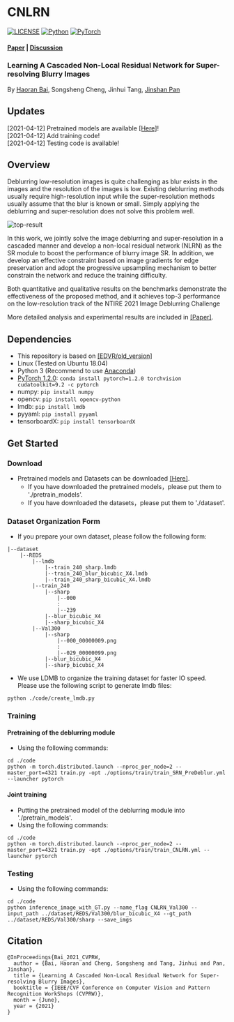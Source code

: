 # CNLRN

[![LICENSE](https://img.shields.io/badge/license-MIT-green)](https://github.com/csbhr/CNLRN/blob/main/LICENSE)
[![Python](https://img.shields.io/badge/python-3.6-blue.svg)](https://www.python.org/)
[![PyTorch](https://img.shields.io/badge/pytorch-1.2.0-%237732a8)](https://pytorch.org/)

#### [Paper](https://github.com/csbhr/CNLRN) | [Discussion](https://github.com/csbhr/CNLRN/issues)
### Learning A Cascaded Non-Local Residual Network for Super-resolving Blurry Images
By [Haoran Bai](https://csbhr.github.io/about), Songsheng Cheng, Jinhui Tang, [Jinshan Pan](https://jspan.github.io/)

## Updates
[2021-04-12] Pretrained models are available [[Here]](https://drive.google.com/drive/folders/1-JDSZvyQ8wzx5yLou4IEa6TWfQq1dymW?usp=sharing)!  
[2021-04-12] Add training code!  
[2021-04-12] Testing code is available!

## Overview

Deblurring low-resolution images is quite challenging as blur exists in the images and the resolution of the images is low. Existing deblurring methods usually require high-resolution input while the super-resolution methods usually assume that the blur is known or small. Simply applying the deblurring and super-resolution does not solve this problem well.

![top-result](https://z3.ax1x.com/2021/04/12/cBH63D.png) 

In this work, we jointly solve the image deblurring and super-resolution in a cascaded manner and develop a non-local residual network (NLRN) as the SR module to boost the performance of blurry image SR. In addition, we develop an effective constraint based on image gradients for edge preservation and adopt the progressive upsampling mechanism to better constrain the network and reduce the training difficulty.

Both quantitative and qualitative results on the benchmarks demonstrate the effectiveness of the proposed method, and it achieves top-3 performance on the low-resolution track of the NTIRE 2021 Image Deblurring Challenge

More detailed analysis and experimental results are included in [[Paper]](https://github.com/csbhr/CNLRN).

## Dependencies

- This repository is based on [[EDVR/old_version]](https://github.com/xinntao/EDVR/tree/old_version)
- Linux (Tested on Ubuntu 18.04)
- Python 3 (Recommend to use [Anaconda](https://www.anaconda.com/download/#linux))
- [PyTorch 1.2.0](https://pytorch.org/): `conda install pytorch=1.2.0 torchvision cudatoolkit=9.2 -c pytorch`
- numpy: `pip install numpy`
- opencv: `pip install opencv-python`
- lmdb: `pip install lmdb`
- pyyaml: `pip install pyyaml`
- tensorboardX: `pip install tensorboardX`

## Get Started

### Download
- Pretrained models and Datasets can be downloaded [[Here]](https://drive.google.com/drive/folders/1-JDSZvyQ8wzx5yLou4IEa6TWfQq1dymW?usp=sharing).
	- If you have downloaded the pretrained models，please put them to './pretrain_models'.
	- If you have downloaded the datasets，please put them to './dataset'.

### Dataset Organization Form
- If you prepare your own dataset, please follow the following form:
```
|--dataset  
    |--REDS  
        |--lmdb
            |--train_240_sharp.lmdb
            |--train_240_blur_bicubic_X4.lmdb
            |--train_240_sharp_bicubic_X4.lmdb
        |--train_240
            |--sharp
                |--000
                :
                |--239
            |--blur_bicubic_X4
            |--sharp_bicubic_X4
        |--Val300
            |--sharp
                |--000_00000009.png
                :
                |--029_00000099.png
            |--blur_bicubic_X4
            |--sharp_bicubic_X4
```
- We use LDMB to organize the training dataset for faster IO speed. Please use the following script to generate lmdb files:
```
python ./code/create_lmdb.py
```

### Training

#### Pretraining of the deblurring module
- Using the following commands:
```
cd ./code
python -m torch.distributed.launch --nproc_per_node=2 --master_port=4321 train.py -opt ./options/train/train_SRN_PreDeblur.yml --launcher pytorch
```

#### Joint training
- Putting the pretrained model of the deblurring module into './pretrain_models'.
- Using the following commands:
```
cd ./code
python -m torch.distributed.launch --nproc_per_node=2 --master_port=4321 train.py -opt ./options/train/train_CNLRN.yml --launcher pytorch
```

### Testing

- Using the following commands:
```
cd ./code
python inference_image_with_GT.py --name_flag CNLRN_Val300 --input_path ../dataset/REDS/Val300/blur_bicubic_X4 --gt_path ../dataset/REDS/Val300/sharp --save_imgs
```

## Citation
```
@InProceedings{Bai_2021_CVPRW,
  author = {Bai, Haoran and Cheng, Songsheng and Tang, Jinhui and Pan, Jinshan},
  title = {Learning A Cascaded Non-Local Residual Network for Super-resolving Blurry Images},
  booktitle = {IEEE/CVF Conference on Computer Vision and Pattern Recognition WorkShops (CVPRW)},
  month = {June},
  year = {2021}
}
```
